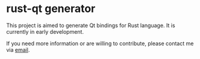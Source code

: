 # rust-qt generator

This project is aimed to generate Qt bindings for Rust language. It is currently in early development.

If you need more information or are willing to contribute, please contact me via [email](mailto:ri@idzaaus.org).

